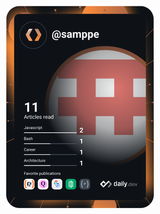 <a href="https://app.daily.dev/samppe"><img src="https://github.com/samppe/samppe/blob/master/devcard.svg" width="400" alt="Samppe's Dev Card"/></a>
